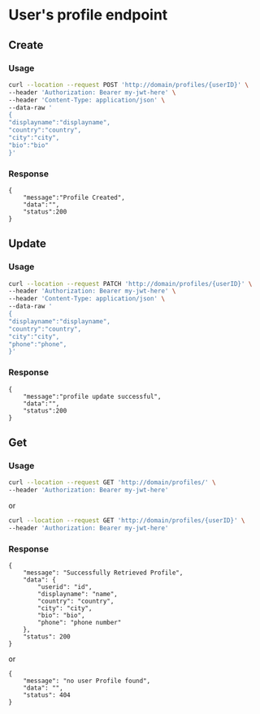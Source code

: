 # User's profile endpoint

## Create  
### Usage
```bash
curl --location --request POST 'http://domain/profiles/{userID}' \
--header 'Authorization: Bearer my-jwt-here' \
--header 'Content-Type: application/json' \
--data-raw '
{
"displayname":"displayname",
"country":"country",
"city":"city",
"bio":"bio"
}'
```

### Response
```
{
    "message":"Profile Created",
    "data":"",
    "status":200
}
```

## Update
### Usage
```bash
curl --location --request PATCH 'http://domain/profiles/{userID}' \
--header 'Authorization: Bearer my-jwt-here' \
--header 'Content-Type: application/json' \
--data-raw '
{
"displayname":"displayname",
"country":"country",
"city":"city",
"phone":"phone",
}'
```

### Response
```
{
    "message":"profile update successful",
    "data":"",
    "status":200
}
```



## Get
### Usage
```bash
curl --location --request GET 'http://domain/profiles/' \
--header 'Authorization: Bearer my-jwt-here'
```

or

```bash
curl --location --request GET 'http://domain/profiles/{userID}' \
--header 'Authorization: Bearer my-jwt-here'
```

### Response
```
{
    "message": "Successfully Retrieved Profile",
    "data": {
        "userid": "id",
        "displayname": "name",
        "country": "country",
        "city": "city",
        "bio": "bio",
        "phone": "phone number"
    },
    "status": 200
}
```
or 

```
{
    "message": "no user Profile found",
    "data": "",
    "status": 404
}
```